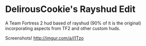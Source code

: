DelirousCookie's Rayshud Edit
=========

A Team Fortress 2 hud based of rayshud (90% of it is the original) incorporating aspects from TF2 and other custom huds.

Screenshots! http://imgur.com/a/j1Tzo
